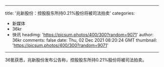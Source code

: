 
---
title: '兆新股份：控股股东所持0.21%股份将被司法拍卖'
categories: 
 - 新媒体
 - 36kr
 - 快讯
headimg: 'https://picsum.photos/400/300?random=9071'
author: 36kr
comments: false
date: Thu, 02 Dec 2021 08:20:24 GMT
thumbnail: 'https://picsum.photos/400/300?random=9071'
---

<div>   
36氪获悉，兆新股份发布公告称，控股股东所持0.21%股份将被司法拍卖。  
</div>
            